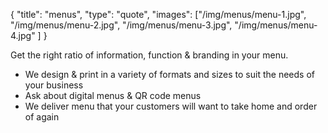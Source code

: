 {
  "title": "menus",
  "type": "quote",
  "images": ["/img/menus/menu-1.jpg", "/img/menus/menu-2.jpg", "/img/menus/menu-3.jpg", "/img/menus/menu-4.jpg" ]
}

Get the right ratio of information, function & branding in your menu.

* We design & print in a variety of formats and sizes to suit the needs of your business
* Ask about digital menus & QR code menus
* We deliver menu that your customers will want to take home and order of again
